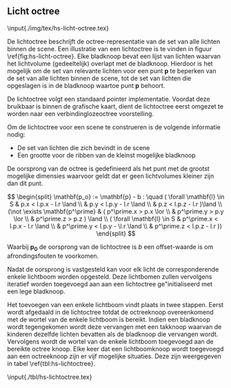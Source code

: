 ## Licht octree

\input{./img/tex/hs-licht-octree.tex}

De lichtoctree beschrijft de octree-representatie van de set van alle lichten
binnen de scene. Een illustratie van een lichtoctree is te vinden in figuur
\ref{fig:hs-licht-octree}. Elke bladknoop bevat een lijst van lichten waarvan 
het lichtvolume (gedeeltelijk) overlapt met de bladknoop. Hierdoor is het 
mogelijk om de set van relevante lichten voor een punt $\mathbf{p}$ te beperken 
van de set van alle lichten binnen de scene, tot de set van lichten die 
opgeslagen is in de bladknoop waartoe punt $\mathbf{p}$ behoort. 

De lichtoctree volgt een standaard pointer implementatie. Voordat deze bruikbaar
is binnen de grafische kaart, dient de lichtoctree eerst omgezet te worden naar 
een verbindinglozeoctree voorstelling.

Om de lichtoctree voor een scene te construeren is de volgende informatie nodig:

* De set van lichten die zich bevindt in de scene
* Een grootte voor de ribben van de kleinst mogelijke bladknoop

De oorsprong van de octree is gedefinieerd als het punt met de grootst mogelijke 
dimensies waarvoor geldt dat er geen lichtvolumes kleiner zijn dan dit punt.

$$ 
\begin{split} 
\mathbf{p_o} := \mathbf{p} - b : \quad ( \forall \mathbf{l} \in S & p.x < l.p.x - l.r \land \\
                                                            & p.y < l.p.y - l.r \land \\
                                                            & p.z < l.p.z - l.r )\land \\
                            (\not \exists \mathbf{p^\prime} & ( p^\prime.x > p.x \lor \\ 
                                                            &   p^\prime.y > p.y \lor \\
                                                            &   p^\prime.z > p.z ) \land \\
                                 ( \forall \mathbf{l} \in S & p^\prime.x < l.p.x - l.r \land \\
                                                            & p^\prime.y < l.p.y - \l.r \land \\
                                                            & p^\prime.z < l.p.z -  l.r )) 
\end{split}
$$

Waarbij $\mathbf{p_0}$ de oorsprong van de lichtoctree is $b$ een offset-waarde
is om afrondingsfouten te voorkomen.

Nadat de oorsprong is vastgesteld kan voor elk licht de corresponderende enkele
lichtboom worden opgesteld. Deze lichtbomen zullen vervolgens iteratief worden
toegevoegd aan aan een lichtoctree ge\"initialiseerd met een lege bladknoop.

Het toevoegen van een enkele lichtboom vindt plaats in twee stappen. Eerst wordt
afgedaald in de lichtoctree totdat de octreeknoop overeenkomend met de wortel 
van de enkele lichtboom is bereikt. Indien een bladknoop wordt tegengekomen
wordt deze vervangen met een takknoop waarvan de kinderen dezelfde lichten 
bevatten als de bladknoop die vervangen wordt. 
Vervolgens wordt de wortel van de enkele lichtboom toegevoegd aan de bereikte
octree knoop. Elke keer dat een lichtboomknoop wordt toegevoegd aan een 
octreeknoop zijn er vijf mogelijke situaties. Deze zijn weergegeven in tabel
\ref{tbl:hs-lichtoctree}. 

\input{./tbl/hs-lichtoctree.tex}

